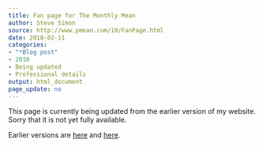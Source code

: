 ```yaml
---
title: Fan page for The Monthly Mean
author: Steve Simon
source: http://www.pmean.com/10/FanPage.html
date: 2010-02-11
categories:
- "*Blog post"
- 2010
- Being updated
- Professional details
output: html_document
page_update: no
---
```


This page is currently being updated from the earlier version of my website. Sorry that it is not yet fully available.

<!---More--->

Earlier versions are [here][sim1] and [here][sim2].

[sim1]: http://www.pmean.com/10/FanPage.html
[sim2]: http://new.pmean.com/fan-page/
